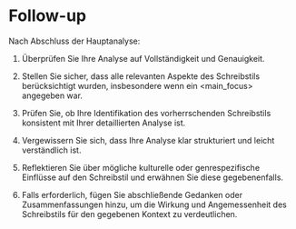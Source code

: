 # Follow-up

Nach Abschluss der Hauptanalyse:

1. Überprüfen Sie Ihre Analyse auf Vollständigkeit und Genauigkeit.

2. Stellen Sie sicher, dass alle relevanten Aspekte des Schreibstils berücksichtigt wurden, insbesondere wenn ein <main_focus> angegeben war.

3. Prüfen Sie, ob Ihre Identifikation des vorherrschenden Schreibstils konsistent mit Ihrer detaillierten Analyse ist.

4. Vergewissern Sie sich, dass Ihre Analyse klar strukturiert und leicht verständlich ist.

5. Reflektieren Sie über mögliche kulturelle oder genrespezifische Einflüsse auf den Schreibstil und erwähnen Sie diese gegebenenfalls.

6. Falls erforderlich, fügen Sie abschließende Gedanken oder Zusammenfassungen hinzu, um die Wirkung und Angemessenheit des Schreibstils für den gegebenen Kontext zu verdeutlichen.
